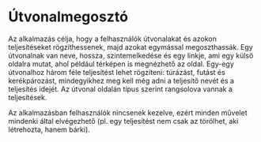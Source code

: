 # Útvonalmegosztó

Az alkalmazás célja, hogy a felhasználók útvonalakat és azokon teljesítéseket rögzíthessenek, majd azokat egymással megoszthassák. 
Egy útvonalnak van neve, hossza, szintemelkedése és egy linkje, ami egy külső oldalra mutat, ahol például térképen is megnézhető az oldal. 
Egy-egy útvonalhoz három féle teljesítést lehet rögzíteni: túrázást, futást és kerékpározást, mindegyikhez meg kell még adni a teljesítő nevét és a teljesítés idejét. Az útvonal oldalán típus szerint rangsolova vannak a teljesítések.

Az alkalmazásban felhasználók nincsenek kezelve, ezért minden művelet mindenki által elvégezhető (pl. egy teljesítést nem csak az törölhet, aki létrehozta, hanem bárki).
